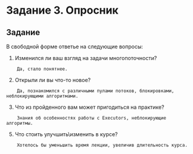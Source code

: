 # Задание 3. Опросник

## Задание 
В свободной форме ответье на следующие вопросы:
1. Изменился ли ваш взгляд на задачи многопоточности?
```
    Да, стало понятнее.
```

2. Открыли ли вы что-то новое?
```
    Да, познакомился с различными пулами потоков, блокировками, неблокирующими алгоритмами. 
```

3. Что из пройденного вам может пригодиться на практике?
```
    Знания об особенностях работы с Executors, неблокирующие алгоритмы.
```

5. Что стоить улучшить\изменить в курсе?
```
    Хотелось бы уменьшить время лекции, увеличив длительность курса.
```
